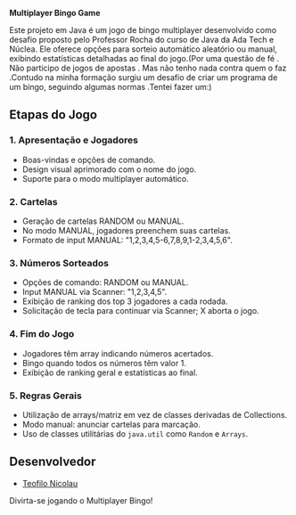 **Multiplayer Bingo Game**

Este projeto em Java é um jogo de bingo multiplayer desenvolvido 
como desafio proposto pelo Professor Rocha do curso de Java da Ada Tech e Núclea. 
Ele oferece opções para sorteio automático aleatório ou manual, 
exibindo estatísticas detalhadas ao final do jogo.(Por uma questão de fé . Não 
participo de jogos de apostas . Mas não tenho nada contra quem o faz .Contudo 
na minha formação surgiu um desafio de criar um programa de um bingo, seguindo algumas normas .Tentei fazer um:)

## Etapas do Jogo

### 1. Apresentação e Jogadores
- Boas-vindas e opções de comando.
- Design visual aprimorado com o nome do jogo.
- Suporte para o modo multiplayer automático.

### 2. Cartelas
- Geração de cartelas RANDOM ou MANUAL.
- No modo MANUAL, jogadores preenchem suas cartelas.
- Formato de input MANUAL: "1,2,3,4,5-6,7,8,9,1-2,3,4,5,6".

### 3. Números Sorteados
- Opções de comando: RANDOM ou MANUAL.
- Input MANUAL via Scanner: "1,2,3,4,5".
- Exibição de ranking dos top 3 jogadores a cada rodada.
- Solicitação de tecla para continuar via Scanner; X aborta o jogo.

### 4. Fim do Jogo
- Jogadores têm array indicando números acertados.
- Bingo quando todos os números têm valor 1.
- Exibição de ranking geral e estatísticas ao final.

### 5. Regras Gerais
- Utilização de arrays/matriz em vez de classes derivadas de Collections.
- Modo manual: anunciar cartelas para marcação.
- Uso de classes utilitárias do `java.util` como `Random` e `Arrays`.

## Desenvolvedor
- [Teofilo Nicolau](https://github.com/teofilonicolau)

Divirta-se jogando o Multiplayer Bingo!

